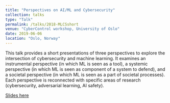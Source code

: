 ```yaml
---
title: "Perspectives on AI/ML and Cybersecurity"
collection: talks
type: "Talk"
permalink: /talks/2018-MLCSshort
venue: "CyberControl workshop, University of Oslo"
date: 2019-06-06
location: "Oslo, Norway"
---
```


This talk provides a short presentations of three perspectives to explore the intersection of cybersecurity and machine learning. It examines an instrumental perspective (in which ML is seen as a tool), a systemic perspective (in which ML is seen as component of a system to defend), and a societal perspective (in which ML is seen as a part of societal processes). Each perspective is reconnected with specific areas of research (cybersecurity, adversarial learning, AI safety).

[Slides here](MLCSshort.pdf)
